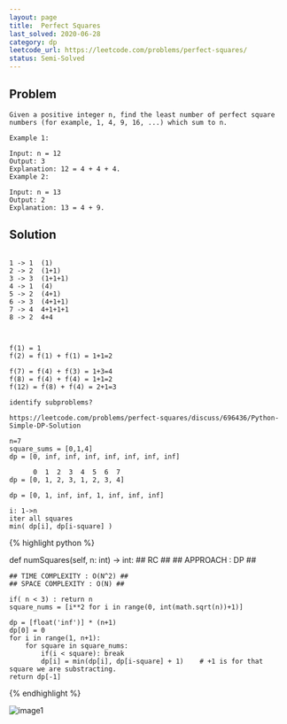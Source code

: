 ```yaml
---
layout: page
title:  Perfect Squares
last_solved: 2020-06-28
category: dp
leetcode_url: https://leetcode.com/problems/perfect-squares/
status: Semi-Solved
---
```


Problem
-------

```
Given a positive integer n, find the least number of perfect square numbers (for example, 1, 4, 9, 16, ...) which sum to n.

Example 1:

Input: n = 12
Output: 3 
Explanation: 12 = 4 + 4 + 4.
Example 2:

Input: n = 13
Output: 2
Explanation: 13 = 4 + 9.

```

Solution
----------

```

1 -> 1  (1)
2 -> 2  (1+1)
3 -> 3  (1+1+1)
4 -> 1  (4)
5 -> 2  (4+1)
6 -> 3  (4+1+1)
7 -> 4	4+1+1+1 
8 -> 2	4+4



f(1) = 1
f(2) = f(1) + f(1) = 1+1=2

f(7) = f(4) + f(3) = 1+3=4
f(8) = f(4) + f(4) = 1+1=2
f(12) = f(8) + f(4) = 2+1=3

identify subproblems?

https://leetcode.com/problems/perfect-squares/discuss/696436/Python-Simple-DP-Solution

n=7
square_sums = [0,1,4] 
dp = [0, inf, inf, inf, inf, inf, inf, inf]

      0  1  2  3  4  5  6  7
dp = [0, 1, 2, 3, 1, 2, 3, 4]

dp = [0, 1, inf, inf, 1, inf, inf, inf]

i: 1->n
iter all squares
min( dp[i], dp[i-square] )

```

{% highlight python %}

def numSquares(self, n: int) -> int:
    ## RC ##
    ## APPROACH : DP ##
    
    ## TIME COMPLEXITY : O(N^2) ##
    ## SPACE COMPLEXITY : O(N) ##

    if( n < 3) : return n
    square_nums = [i**2 for i in range(0, int(math.sqrt(n))+1)]
    
    dp = [float('inf')] * (n+1)
    dp[0] = 0
    for i in range(1, n+1):
        for square in square_nums:
            if(i < square): break
            dp[i] = min(dp[i], dp[i-square] + 1)    # +1 is for that square we are substracting.
    return dp[-1]

{% endhighlight %}


![image1]()